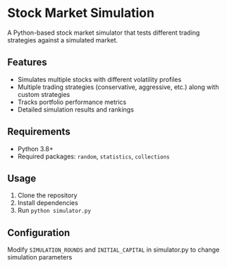 # Stock Market Simulation

A Python-based stock market simulator that tests different trading strategies against a simulated market.

## Features
- Simulates multiple stocks with different volatility profiles
- Multiple trading strategies (conservative, aggressive, etc.) along with custom strategies
- Tracks portfolio performance metrics
- Detailed simulation results and rankings

## Requirements
- Python 3.8+
- Required packages: `random`, `statistics`, `collections`

## Usage
1. Clone the repository
2. Install dependencies
3. Run `python simulator.py`

## Configuration
Modify `SIMULATION_ROUNDS` and `INITIAL_CAPITAL` in simulator.py to change simulation parameters
